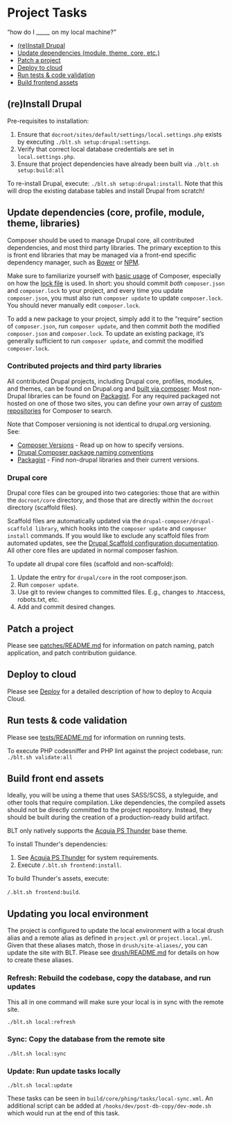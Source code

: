# Project Tasks

“how do I _____ on my local machine?”

* [(re)Install Drupal](#install-drupal)
* [Update dependencies (module, theme, core, etc.)](#update-dependency)
* [Patch a project](#patch)
* [Deploy to cloud](#deploy)
* [Run tests & code validation](#tests)
* [Build frontend assets](#frontend)

## <a name="install-drupal"></a>(re)Install Drupal

Pre-requisites to installation:

1. Ensure that `docroot/sites/default/settings/local.settings.php` exists by executing `./blt.sh setup:drupal:settings`.
1. Verify that correct local database credentials are set in `local.settings.php`.
1. Ensure that project dependencies have already been built via `./blt.sh setup:build:all`

To re-install Drupal, execute: `./blt.sh setup:drupal:install`. Note that this will drop the existing database tables and install Drupal from scratch!

## <a name="update-dependency"></a>Update dependencies (core, profile, module, theme, libraries)

Composer should be used to manage Drupal core, all contributed dependencies, and most third party libraries. The primary exception to this is front end libraries that may be managed via a front-end specific dependency manager, such as [Bower](http://bower.io/) or [NPM](https://www.npmjs.com/).

Make sure to familiarize yourself with [basic usage](https://getcomposer.org/doc/01-basic-usage.md) of Composer, especially on how the [lock file](https://getcomposer.org/doc/01-basic-usage.md#composer-lock-the-lock-file) is used. In short: you should commit _both_ `composer.json` and `composer.lock` to your project, and every time you update `composer.json`, you must also run `composer update` to update `composer.lock`. You should never manually edit `composer.lock`.

To add a new package to your project, simply add it to the “require” section of `composer.json`, run `composer update`, and then commit _both_ the modified `composer.json` and `composer.lock`. To update an existing package, it’s generally sufficient to run `composer update`, and commit the modified `composer.lock`.

### Contributed projects and third party libraries

All contributed Drupal projects, including Drupal core, profiles, modules, and themes, can be found on Drupal.org and [built via composer](https://www.drupal.org/node/2718229). Most non-Drupal libraries can be found on [Packagist](http://packagist.com/). For any required packaged not hosted on one of those two sites, you can define your own array of [custom repositories](https://getcomposer.org/doc/05-repositories.md#repository) for Composer to search.

Note that Composer versioning is not identical to drupal.org versioning. See:

* [Composer Versions](https://getcomposer.org/doc/articles/versions.md) - Read up on how to specify versions.
* [Drupal Composer package naming conventions](https://www.drupal.org/node/2471927)
* [Packagist](http://packagist.com/) - Find non-drupal libraries and their current versions.

### Drupal core

Drupal core files can be grouped into two categories: those that are within the `docroot/core` directory, and those that are directly within the `docroot` directory (scaffold files).

Scaffold files are automatically updated via the `drupal-composer/drupal-scaffold library`, which hooks into the `composer update` and `composer install` commands. If you would like to exclude any scaffold files from automated updates, see the [Drupal Scaffold configuration documentation](https://github.com/drupal-composer/drupal-scaffold#configuration). All other core files are updated in normal composer fashion.

To update all drupal core files (scaffold and non-scaffold):

1. Update the entry for `drupal/core` in the root composer.json.
2. Run `composer update`.
4. Use git to review changes to committed files. E.g., changes to .htaccess, robots.txt, etc.
5. Add and commit desired changes.

## <a name="patch"></a>Patch a project

Please see [patches/README.md](../patches/README.md) for information on patch naming, patch application, and patch contribution guidance.

## <a name="deploy"></a>Deploy to cloud

Please see [Deploy](deploy.md) for a detailed description of how to deploy to Acquia Cloud.

## <a name="tests"></a>Run tests & code validation

Please see [tests/README.md](../tests/README.md) for information on running tests.

To execute PHP codesniffer and PHP lint against the project codebase, run: `./blt.sh validate:all`

## <a name="frontend"></a>Build front end assets

Ideally, you will be using a theme that uses SASS/SCSS, a styleguide, and other tools that require compilation. Like dependencies, the compiled assets should not be directly committed to the project repository. Instead, they should be built during the creation of a production-ready build artifact.

BLT only natively supports the [Acquia PS Thunder](https://github.com/acquia-pso/thunder) base theme.

To install Thunder's dependencies:

1. See [Acquia PS Thunder](https://github.com/acquia-pso/thunder) for system requirements.
1. Execute `/.blt.sh frontend:install`.

To build Thunder's assets, execute:

`/.blt.sh frontend:build`.

## <a name="local-tasks"></a>Updating you local environment

The project is configured to update the local environment with a local drush alias and a remote alias as defined in `project.yml` or `project.local.yml`. Given that these aliases match, those in `drush/site-aliases/`, you can update the site with BLT. Please see [drush/README.md](../drush/README.md) for details on how to create these aliases.

### Refresh: Rebuild the codebase, copy the database, and run updates

This all in one command will make sure your local is in sync with the remote site.

`./blt.sh local:refresh`

### Sync: Copy the database from the remote site

`./blt.sh local:sync`

### Update: Run update tasks locally

`./blt.sh local:update`

These tasks can be seen in `build/core/phing/tasks/local-sync.xml`. An additional script can be added at `/hooks/dev/post-db-copy/dev-mode.sh` which would run at the end of this task.
